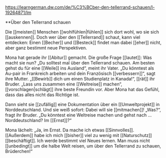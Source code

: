 https://learngerman.dw.com/de/%C3%BCber-den-tellerrand-schauen/l-19264871/lm

**Über den Tellerrand schauen  
  
Die [[meisten]] Menschen [[wohlfühlen|fühlen]] sich dort wohl, wo sie sich [[auskennen]]. Doch wer über den [[Tellerrand]] schaut, kann viel entdecken: Einen [[Becher]] und [[Besteck]] findet man dabei [[eher]] nicht, aber ganz bestimmt neue Perspektiven.  

  
Mona hat gerade ihr [[Abitur]] gemacht. Die große Frage [[lautet]]: Was macht sie nun? 
„Du solltest mal über den Tellerrand schauen. Am besten gehst du für eine [[Weile]] ins Ausland“, meint ihr Vater. 
„Du könntest als Au-pair in Frankreich arbeiten und dein Französisch [[verbessern]]“, sagt ihre Mutter. 
„[[Bewirb]] dich um einen Studienplatz in Kanada!“, [[rät]] ihr Bruder. 
„Lass uns zusammen eine [[Weltreise]] machen“, [[vorschlagen|schlägt]] ihre beste Freundin vor. Aber Mona hat das Gefühl, dass das alles nicht das Richtige ist. 

Dann sieht sie [[zufällig]] eine Dokumentation über ein [[Umweltprojekt]] in Norddeutschland. Und sie weiß sofort: Dabei will sie [[mitmachen]]! „Was?“, fragt ihr Bruder. „Du könntest eine Weltreise machen und gehst nach … Norddeutschland? Im [[Ernst]]?“ 

Mona lächelt: „Ja, im Ernst. Da mache ich etwas [[Sinnvolles]]. [[Außerdem]] habe ich mich [[bisher]] viel zu wenig mit [[Naturschutz]] [[beschäftigt]]. Ich werde bestimmt viel Neues lernen. Man muss nicht [[unbedingt]] um die halbe Welt reisen, um über den Tellerrand zu schauen, Brüderchen!“